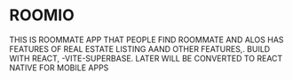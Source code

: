 # ROOMIO
THIS IS ROOMMATE APP THAT PEOPLE FIND ROOMMATE AND ALOS HAS FEATURES OF REAL ESTATE LISTING AAND OTHER  FEATURES,. BUILD WITH REACT, -VITE-SUPERBASE. LATER WILL BE CONVERTED TO REACT NATIVE FOR MOBILE APPS
